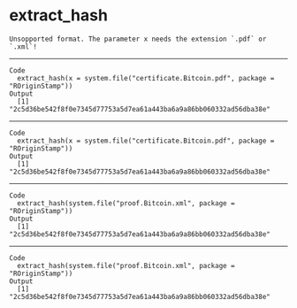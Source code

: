 # extract_hash

    Unsopported format. The parameter x needs the extension `.pdf` or `.xml`!

---

    Code
      extract_hash(x = system.file("certificate.Bitcoin.pdf", package = "ROriginStamp"))
    Output
      [1] "2c5d36be542f8f0e7345d77753a5d7ea61a443ba6a9a86bb060332ad56dba38e"

---

    Code
      extract_hash(x = system.file("certificate.Bitcoin.pdf", package = "ROriginStamp"))
    Output
      [1] "2c5d36be542f8f0e7345d77753a5d7ea61a443ba6a9a86bb060332ad56dba38e"

---

    Code
      extract_hash(system.file("proof.Bitcoin.xml", package = "ROriginStamp"))
    Output
      [1] "2c5d36be542f8f0e7345d77753a5d7ea61a443ba6a9a86bb060332ad56dba38e"

---

    Code
      extract_hash(system.file("proof.Bitcoin.xml", package = "ROriginStamp"))
    Output
      [1] "2c5d36be542f8f0e7345d77753a5d7ea61a443ba6a9a86bb060332ad56dba38e"

